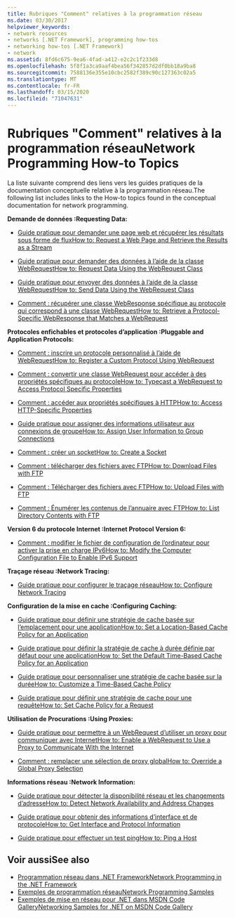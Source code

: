 ```yaml
---
title: Rubriques "Comment" relatives à la programmation réseau
ms.date: 03/30/2017
helpviewer_keywords:
- network resources
- networks [.NET Framework], programming how-tos
- networking how-tos [.NET Framework]
- network
ms.assetid: 8fd6c675-9ea6-4fad-a412-e2c2c1f233d8
ms.openlocfilehash: 5f8f1a3ca9aaf4bea56f342857d2df0bb18a9ba8
ms.sourcegitcommit: 7588136e355e10cbc2582f389c90c127363c02a5
ms.translationtype: MT
ms.contentlocale: fr-FR
ms.lasthandoff: 03/15/2020
ms.locfileid: "71047631"
---
```

# <a name="network-programming-how-to-topics"></a><span data-ttu-id="2b09d-102">Rubriques "Comment" relatives à la programmation réseau</span><span class="sxs-lookup"><span data-stu-id="2b09d-102">Network Programming How-to Topics</span></span>
<span data-ttu-id="2b09d-103">La liste suivante comprend des liens vers les guides pratiques de la documentation conceptuelle relative à la programmation réseau.</span><span class="sxs-lookup"><span data-stu-id="2b09d-103">The following list includes links to the How-to topics found in the conceptual documentation for network programming.</span></span>  
  
 <span data-ttu-id="2b09d-104">**Demande de données :**</span><span class="sxs-lookup"><span data-stu-id="2b09d-104">**Requesting Data:**</span></span>  
  
- [<span data-ttu-id="2b09d-105">Guide pratique pour demander une page web et récupérer les résultats sous forme de flux</span><span class="sxs-lookup"><span data-stu-id="2b09d-105">How to: Request a Web Page and Retrieve the Results as a Stream</span></span>](how-to-request-a-web-page-and-retrieve-the-results-as-a-stream.md)  
  
- [<span data-ttu-id="2b09d-106">Guide pratique pour demander des données à l’aide de la classe WebRequest</span><span class="sxs-lookup"><span data-stu-id="2b09d-106">How to: Request Data Using the WebRequest Class</span></span>](how-to-request-data-using-the-webrequest-class.md)  
  
- [<span data-ttu-id="2b09d-107">Guide pratique pour envoyer des données à l’aide de la classe WebRequest</span><span class="sxs-lookup"><span data-stu-id="2b09d-107">How to: Send Data Using the WebRequest Class</span></span>](how-to-send-data-using-the-webrequest-class.md)  
  
- [<span data-ttu-id="2b09d-108">Comment : récupérer une classe WebResponse spécifique au protocole qui correspond à une classe WebRequest</span><span class="sxs-lookup"><span data-stu-id="2b09d-108">How to: Retrieve a Protocol-Specific WebResponse that Matches a WebRequest</span></span>](how-to-retrieve-a-protocol-specific-webresponse-that-matches-a-webrequest.md)  
  
 <span data-ttu-id="2b09d-109">**Protocoles enfichables et protocoles d’application :**</span><span class="sxs-lookup"><span data-stu-id="2b09d-109">**Pluggable and Application Protocols:**</span></span>  
  
- [<span data-ttu-id="2b09d-110">Comment : inscrire un protocole personnalisé à l’aide de WebRequest</span><span class="sxs-lookup"><span data-stu-id="2b09d-110">How to: Register a Custom Protocol Using WebRequest</span></span>](how-to-register-a-custom-protocol-using-webrequest.md)  
  
- [<span data-ttu-id="2b09d-111">Comment : convertir une classe WebRequest pour accéder à des propriétés spécifiques au protocole</span><span class="sxs-lookup"><span data-stu-id="2b09d-111">How to: Typecast a WebRequest to Access Protocol Specific Properties</span></span>](how-to-typecast-a-webrequest-to-access-protocol-specific-properties.md)  
  
- [<span data-ttu-id="2b09d-112">Comment : accéder aux propriétés spécifiques à HTTP</span><span class="sxs-lookup"><span data-stu-id="2b09d-112">How to: Access HTTP-Specific Properties</span></span>](how-to-access-http-specific-properties.md)  
  
- [<span data-ttu-id="2b09d-113">Guide pratique pour assigner des informations utilisateur aux connexions de groupe</span><span class="sxs-lookup"><span data-stu-id="2b09d-113">How to: Assign User Information to Group Connections</span></span>](how-to-assign-user-information-to-group-connections.md)  
  
- [<span data-ttu-id="2b09d-114">Comment : créer un socket</span><span class="sxs-lookup"><span data-stu-id="2b09d-114">How to: Create a Socket</span></span>](how-to-create-a-socket.md)  
  
- [<span data-ttu-id="2b09d-115">Comment : télécharger des fichiers avec FTP</span><span class="sxs-lookup"><span data-stu-id="2b09d-115">How to: Download Files with FTP</span></span>](how-to-download-files-with-ftp.md)  
  
- [<span data-ttu-id="2b09d-116">Comment : Télécharger des fichiers avec FTP</span><span class="sxs-lookup"><span data-stu-id="2b09d-116">How to: Upload Files with FTP</span></span>](how-to-upload-files-with-ftp.md)  
  
- [<span data-ttu-id="2b09d-117">Comment : Énumérer les contenus de l’annuaire avec FTP</span><span class="sxs-lookup"><span data-stu-id="2b09d-117">How to: List Directory Contents with FTP</span></span>](how-to-list-directory-contents-with-ftp.md)  
  
 <span data-ttu-id="2b09d-118">**Version 6 du protocole Internet :**</span><span class="sxs-lookup"><span data-stu-id="2b09d-118">**Internet Protocol Version 6:**</span></span>  
  
- [<span data-ttu-id="2b09d-119">Comment : modifier le fichier de configuration de l’ordinateur pour activer la prise en charge IPv6</span><span class="sxs-lookup"><span data-stu-id="2b09d-119">How to: Modify the Computer Configuration File to Enable IPv6 Support</span></span>](how-to-modify-the-computer-configuration-file-to-enable-ipv6-support.md)  
  
 <span data-ttu-id="2b09d-120">**Traçage réseau :**</span><span class="sxs-lookup"><span data-stu-id="2b09d-120">**Network Tracing:**</span></span>  
  
- [<span data-ttu-id="2b09d-121">Guide pratique pour configurer le traçage réseau</span><span class="sxs-lookup"><span data-stu-id="2b09d-121">How to: Configure Network Tracing</span></span>](how-to-configure-network-tracing.md)  
  
 <span data-ttu-id="2b09d-122">**Configuration de la mise en cache :**</span><span class="sxs-lookup"><span data-stu-id="2b09d-122">**Configuring Caching:**</span></span>  
  
- [<span data-ttu-id="2b09d-123">Guide pratique pour définir une stratégie de cache basée sur l’emplacement pour une application</span><span class="sxs-lookup"><span data-stu-id="2b09d-123">How to: Set a Location-Based Cache Policy for an Application</span></span>](how-to-set-a-location-based-cache-policy-for-an-application.md)  
  
- [<span data-ttu-id="2b09d-124">Guide pratique pour définir la stratégie de cache à durée définie par défaut pour une application</span><span class="sxs-lookup"><span data-stu-id="2b09d-124">How to: Set the Default Time-Based Cache Policy for an Application</span></span>](how-to-set-the-default-time-based-cache-policy-for-an-application.md)  
  
- [<span data-ttu-id="2b09d-125">Guide pratique pour personnaliser une stratégie de cache basée sur la durée</span><span class="sxs-lookup"><span data-stu-id="2b09d-125">How to: Customize a Time-Based Cache Policy</span></span>](how-to-customize-a-time-based-cache-policy.md)  
  
- [<span data-ttu-id="2b09d-126">Guide pratique pour définir une stratégie de cache pour une requête</span><span class="sxs-lookup"><span data-stu-id="2b09d-126">How to: Set Cache Policy for a Request</span></span>](how-to-set-cache-policy-for-a-request.md)  
  
 <span data-ttu-id="2b09d-127">**Utilisation de Procurations :**</span><span class="sxs-lookup"><span data-stu-id="2b09d-127">**Using Proxies:**</span></span>  
  
- [<span data-ttu-id="2b09d-128">Guide pratique pour permettre à un WebRequest d’utiliser un proxy pour communiquer avec Internet</span><span class="sxs-lookup"><span data-stu-id="2b09d-128">How to: Enable a WebRequest to Use a Proxy to Communicate With the Internet</span></span>](how-to-enable-a-webrequest-to-use-a-proxy-to-communicate-with-the-internet.md)  
  
- [<span data-ttu-id="2b09d-129">Comment : remplacer une sélection de proxy global</span><span class="sxs-lookup"><span data-stu-id="2b09d-129">How to: Override a Global Proxy Selection</span></span>](how-to-override-a-global-proxy-selection.md)  
  
 <span data-ttu-id="2b09d-130">**Informations réseau :**</span><span class="sxs-lookup"><span data-stu-id="2b09d-130">**Network Information:**</span></span>  
  
- [<span data-ttu-id="2b09d-131">Guide pratique pour détecter la disponibilité réseau et les changements d’adresse</span><span class="sxs-lookup"><span data-stu-id="2b09d-131">How to: Detect Network Availability and Address Changes</span></span>](how-to-detect-network-availability-and-address-changes.md)  
  
- [<span data-ttu-id="2b09d-132">Guide pratique pour obtenir des informations d’interface et de protocole</span><span class="sxs-lookup"><span data-stu-id="2b09d-132">How to: Get Interface and Protocol Information</span></span>](how-to-get-interface-and-protocol-information.md)  
  
- [<span data-ttu-id="2b09d-133">Guide pratique pour effectuer un test ping</span><span class="sxs-lookup"><span data-stu-id="2b09d-133">How to: Ping a Host</span></span>](how-to-ping-a-host.md)  
  
## <a name="see-also"></a><span data-ttu-id="2b09d-134">Voir aussi</span><span class="sxs-lookup"><span data-stu-id="2b09d-134">See also</span></span>

- [<span data-ttu-id="2b09d-135">Programmation réseau dans .NET Framework</span><span class="sxs-lookup"><span data-stu-id="2b09d-135">Network Programming in the .NET Framework</span></span>](index.md)
- [<span data-ttu-id="2b09d-136">Exemples de programmation réseau</span><span class="sxs-lookup"><span data-stu-id="2b09d-136">Network Programming Samples</span></span>](network-programming-samples.md)
- [<span data-ttu-id="2b09d-137">Exemples de mise en réseau pour .NET dans MSDN Code Gallery</span><span class="sxs-lookup"><span data-stu-id="2b09d-137">Networking Samples for .NET on MSDN Code Gallery</span></span>](https://code.msdn.microsoft.com/Wiki/View.aspx?ProjectName=nclsamples)
